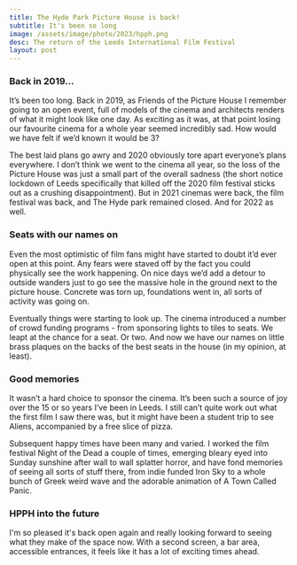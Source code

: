 ```yaml
---
title: The Hyde Park Picture House is back!
subtitle: It's been so long
image: /assets/image/photo/2023/hpph.png
desc: The return of the Leeds International Film Festival
layout: post
--- 
```


### Back in 2019...
It’s been too long. Back in 2019, as Friends of the Picture House I remember going to an open event, full of models of the cinema and architects renders of what it might look like one day. As exciting as it was, at that point losing our favourite cinema for a whole year seemed incredibly sad. How would we have felt if we’d known it would be 3?

The best laid plans go awry and 2020 obviously tore apart everyone’s plans everywhere. I don’t think we went to the cinema all year, so the loss of the Picture House was just a small part of the overall sadness (the short notice lockdown of Leeds specifically that killed off the 2020 film festival sticks out as a crushing disappointment). But in 2021 cinemas were back, the film festival was back, and The Hyde park remained closed. And for 2022 as well. 

### Seats with our names on
Even the most optimistic of film fans might have started to doubt it’d ever open at this point. Any fears were staved off by the fact you could physically see the work happening. On nice days we’d add a detour to outside wanders just to go see the massive hole in the ground next to the picture house. Concrete was torn up, foundations went in, all sorts of activity was going on. 

Eventually things were starting to look up. The cinema introduced a number of crowd funding programs - from sponsoring lights to tiles to seats. We leapt at the chance for a seat. Or two. And now we have our names on little brass plaques on the backs of the best seats in the house (in my opinion, at least).

### Good memories
It wasn’t a hard choice to sponsor the cinema. It’s been such a source of joy over the 15 or so years I’ve been in Leeds. I still can’t quite work out what the first film I saw there was, but it might have been a student trip to see Aliens, accompanied by a free slice of pizza. 

Subsequent happy times have been many and varied. I worked the film festival Night of the Dead a couple of times, emerging bleary eyed into Sunday sunshine after wall to wall splatter horror, and have fond memories of seeing all sorts of stuff there, from indie funded Iron Sky to a whole bunch of Greek weird wave and the adorable animation of A Town Called Panic. 

### HPPH into the future
I'm so pleased it's back open again and really looking forward to seeing what they make of the space now. With a second screen, a bar area, accessible entrances, it feels like it has a lot of exciting times ahead. 
